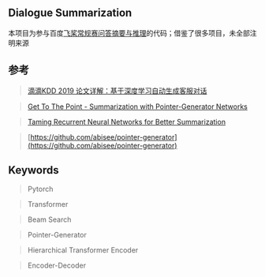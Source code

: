 ## Dialogue Summarization

本项目为参与百度[飞桨常规赛问答摘要与推理](https://aistudio.baidu.com/aistudio/competition/detail/3)的代码；借鉴了很多项目，未全部注明来源

## 参考
> [滴滴KDD 2019 论文详解：基于深度学习自动生成客服对话](https://www.kdd.org/kdd2019/accepted-papers/view/automatic-dialogue-summary-generation-for-customer-service)

> [Get To The Point - Summarization with Pointer-Generator Networks](https://arxiv.org/abs/1704.04368)

> [Taming Recurrent Neural Networks for Better Summarization](http://www.abigailsee.com/2017/04/16/taming-rnns-for-better-summarization.html)

> [https://github.com/abisee/pointer-generator](https://github.com/abisee/pointer-generator)

## Keywords
>Pytorch

>Transformer

> Beam Search

> Pointer-Generator

> Hierarchical Transformer Encoder

> Encoder-Decoder



